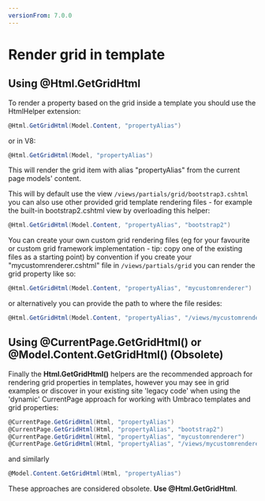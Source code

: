 ```yaml
---
versionFrom: 7.0.0
---
```


# Render grid in template

## Using @Html.GetGridHtml

To render a property based on the grid inside a template you should use the HtmlHelper extension:

```csharp
@Html.GetGridHtml(Model.Content, "propertyAlias")
```

or in V8:

```csharp
@Html.GetGridHtml(Model, "propertyAlias")
```

This will render the grid item with alias "propertyAlias" from the current page models' content.

This will by default use the view `/views/partials/grid/bootstrap3.cshtml` you can also use other provided grid template rendering files - for example the built-in bootstrap2.cshtml view by overloading this helper: 

```csharp
@Html.GetGridHtml(Model.Content, "propertyAlias", "bootstrap2")
```

You can create your own custom grid rendering files (eg for your favourite or custom grid framework implementation - tip: copy one of the existing files as a starting point)
 by convention if you create your "mycustomrenderer.cshtml" file in `/views/partials/grid` you can render the grid property like so:

```csharp
@Html.GetGridHtml(Model.Content, "propertyAlias", "mycustomrenderer")
```

or alternatively you can provide the path to where the file resides:

```csharp
@Html.GetGridHtml(Model.Content, "propertyAlias", "/views/mycustomrenderer.cshtml")
```

## Using @CurrentPage.GetGridHtml() or @Model.Content.GetGridHtml() (Obsolete)

Finally the **Html.GetGridHtml()** helpers are the recommended approach for rendering grid properties in templates, however you may see in grid examples or discover in your existing site 'legacy code' when using the 'dynamic' CurrentPage approach for working with Umbraco templates and grid properties:

```csharp
@CurrentPage.GetGridHtml(Html, "propertyAlias")
@CurrentPage.GetGridHtml(Html, "propertyAlias", "bootstrap2")
@CurrentPage.GetGridHtml(Html, "propertyAlias", "mycustomrenderer")
@CurrentPage.GetGridHtml(Html, "propertyAlias", "/views/mycustomrenderer.cshtml")
```

and similarly 

```csharp
@Model.Content.GetGridHtml(Html, "propertyAlias")
```

These approaches are considered obsolete. **Use @Html.GetGridHtml**.
